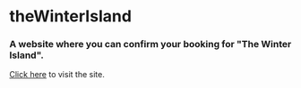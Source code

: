 # theWinterIsland
### A website where you can confirm your booking for "The Winter Island".
[Click here](https://aayushthakur1999.github.io/theWinterIsland/) to visit the site.
